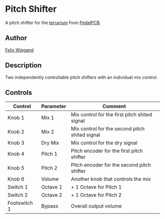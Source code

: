 # Pitch Shifter

A pitch shifter for the [terrarium](https://www.pedalpcb.com/product/pcb351/) from [PedalPCB](https://www.pedalpcb.com).


## Author

[Felix Wiegand](https://github.com/fxwiegand)

## Description

Two independently controllable pitch shifters with an individual mix control.

## Controls

| Control | Parameter | Comment |
| --- | --- | --- |
| Knob 1 | Mix 1 | Mix control for the first pitch shited signal |
| Knob 2 | Mix 2 | Mix control for the second pitch shited signal |
| Knob 3 | Dry Mix | Mix control for the dry signal |
| Knob 4 | Pitch 1 | Pitch encoder for the first pitch shifter |
| Knob 5 | Pitch 2 | Pitch encoder for the second pitch shifter |
| Knob 6 | Volume | Another knob that controls the mix |
| Switch 1 | Octave 1 | + 1 Octave for Pitch 1 |
| Switch 2 | Octave 2 | + 1 Octave for Pitch 2 |
| Footswitch 1 | Bypass | Overall output volume |